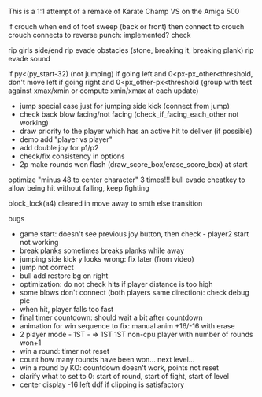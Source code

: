 This is a 1:1 attempt of a remake of Karate Champ VS on the Amiga 500

if crouch when end of foot sweep (back or front) 
then connect to crouch
crouch connects to reverse punch: implemented? check

				
rip girls side/end
rip evade obstacles (stone, breaking it, breaking plank)
rip evade sound



if py<(py_start-32) (not jumping)
if going left and 0<px-px_other<threshold, don't move left
if going right and 0<px_other-px<threshold
(group with test against xmax/xmin or compute xmin/xmax
at each update)


- jump special case just for jumping side kick (connect from jump)
- check back blow facing/not facing (check_if_facing_each_other not working)
- draw priority to the player which has an active hit to deliver (if possible)
- demo add "player vs player"
- add double joy for p1/p2
- check/fix consistency in options
- 2p make rounds won flash (draw_score_box/erase_score_box) at start

optimize "minus 48 to center character" 3 times!!!
bull
evade
cheatkey to allow being hit without falling, keep fighting


block_lock(a4) cleared in move away to smth else transition

bugs

- game start: doesn't see previous joy button, then check - player2 start not working
- break planks sometimes breaks planks while away
- jumping side kick y looks wrong: fix later (from video)
- jump not correct
- bull add restore bg on right
- optimization: do not check hits if player distance is too high
- some blows don't connect (both players same direction): check debug pic
- when hit, player falls too fast
- final timer countdown: should wait a bit after countdown
- animation for win sequence to fix: manual anim +16/-16 with erase
- 2 player mode - 1ST - => 1ST   1ST non-cpu player with
  number of rounds won+1
- win a round: timer not reset
- count how many rounds have been won... next level...
- win a round by KO: countdown doesn't work, points not reset
- clarify what to set to 0: start of round, start of fight, start of level
- center display -16 left ddf if clipping is satisfactory



